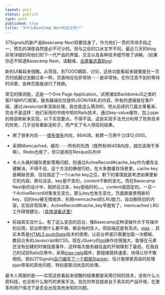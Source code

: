 ```yaml
--- 
layout: post
status: publish
type: post
published: true
title: "为什么BaseCamp Next如此之快？"
---
```


37Signals的新产品Basecamp Next将要现身了。作为他们一贯的市场手段之一，预先的演练自然是必不可少的。但与之前的口水文字不同，最近几天的blog非常详细的将他们的下一代产品的界面、交互以及各种技术细节做了讲解。（如果你还不知道Basecamp Next，请翻墙，[全屏看这篇Blog](http://37signals.com/svn/posts/3111-basecamp-next-ui-preview)）

新的UI看起来很酷。从项目、到TODO跟踪、讨论，这些功能看起来就像是在一页页的纸翻过去翻过来一样。页面响应也非常快⋯⋯是非常快，在你注意不到的等待时间里，各种页面就进行了转换。

常见的猜测是，这是一个One Page Application，试用诸如BackboneJS之类的客户端MVC框架，服务器端仅仅提供JSON/XML的内容，所有的逻辑放在客户端，通过Javascript来渲染处理。我也是这么猜测的。但从后续的几篇文章看来，完全不是这样：他们采用的中规中矩的Rails技术，通过key-value缓存，加上pjax的局部刷新来实现。以下实现要点。不得不说，这些实现手法充分利用了现有技术的优势，几乎没有重新造轮子，而产生了令人惊叹的结果。

* 用了很多内存⋯⋯[很多很多](http://37signals.com/svn/posts/3090-basecamp-nexts-caching-hardware)内存。864GB，耗费一万两千刀($12,000)。

* 采用Memcached，缓存⋯⋯所有的东西（既然有864GB内存，就应该用干净嘛）。Redis也用了，但只是用在Resque队列中

* 令人头痛的缓存更新策略问题，则通过ActiveRecord#cache_key作为缓存主键解决。不得不说，这个方法的确很巧妙。在大多数缓存场景里，cache key是稀缺资源，往往指定了一个cache key之后，剩下的事情就是考虑如果更新它的内容。换句话说，key是不变的，content不断的变化。而在Basecamp Next新的设计中，刚好反过来，key是临时的。。。content是固定的。一旦一个ActiveRecord对象发生变化，那么key也发生变化，页面直接使用新的key，旧的key被无情抛弃，利用memcached的LRU能力，自动删除旧的内容。实现非常简单，ActiveRecord#cache_key早就有了，memcached LRU工作得很健壮。（[具体请看这里](http://37signals.com/svn/posts/3113-how-key-based-cache-expiration-works)）

* 前端其实没什么。有了这么变态的后台，像Basecamp这种读操作大于写操作的应用，前台即便什么都不做，都会快的惊人。但前端还是有亮点。[pjax](https://github.com/defunkt/jquery-pjax) ，其实本质是[HTML5 pushState](http://diveintohtml5.info/history.html)技术的使用，让前台界面只需要加载一次模板、数目众多的Javascript和CSS。现在JQuery的[on](http://api.jquery.com/on/)操作也很强大，能够在元素还没有创建的时候挂接事件，这样每次服务器往返的开销降到了最低。在我自己的试验Rails应用中，采用[pjax-rails](http://rubygems.org/gems/pjax-rails)插件，那链接跳转速度，快得让你不敢相信。貌似37Signals[自己编写了一个框架Stacker](http://37signals.com/svn/posts/3112-how-basecamp-next-got-to-be-so-damn-fast-without-using-much-client-side-ui)，估计能够更高级的处理pjax带来的其他问题，特别是联动状态的处理。

最令人佩服的是——实现这些看起来很酷的结果都是采用已知的技术，没有什么火箭科技，也没有什么取巧的黑客手法。现在的考验就来自于真实的产品环境，在更多的用户情况下是否会出现其他未知的问题。

